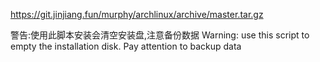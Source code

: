 https://git.jinjiang.fun/murphy/archlinux/archive/master.tar.gz

警告:使用此脚本安装会清空安装盘,注意备份数据
Warning: use this script to empty the installation disk. Pay attention to backup data

